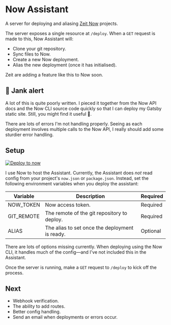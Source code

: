 # Now Assistant

A server for deploying and aliasing [Zeit Now](https://now.sh) projects.

The server exposes a single resource at `/deploy`. When a `GET` request is made
to this, Now Assistant will:

- Clone your git repository.
- Sync files to Now.
- Create a new Now deployment.
- Alias the new deployment (once it has initialised).

Zeit are adding a feature like this to Now soon.

## 🚨 Jank alert

A lot of this is quite poorly written. I pieced it together from the Now
API docs and the Now CLI source code quickly so that I can deploy my Gatsby
static site. Still, you might find it useful 🤷‍.

There are lots of errors I'm not handling properly. Seeing as each deployment
involves multiple calls to the Now API, I really should add some sturdier error
handling.

## Setup

[![Deploy to now](https://deploy.now.sh/static/button.svg)](https://deploy.now.sh/?repo=https://github.com/juice49/now-assistant&env=NOW_TOKEN&env=GIT_REMOTE&env=ALIAS)

I use Now to host the Assistant. Currently, the Assistant does *not* read
config from your project's `now.json` or `package.json`. Instead, set the following
environment variables when you deploy the assistant:

| Variable | Description | Required |
|---|---|---|
| NOW_TOKEN | Now access token. | Required |
| GIT_REMOTE | The remote of the git repository to deploy. | Required |
| ALIAS | The alias to set once the deployment is ready. | Optional |

There are lots of options missing currently. When deploying using the Now CLI,
it handles much of the config—and I've not included this in the Assistant.

Once the server is running, make a `GET` request to `/deploy` to kick off the
process.

## Next

- Webhook verification.
- The ability to add routes.
- Better config handling.
- Send an email when deployments or errors occur.
